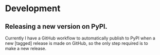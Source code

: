# Development

## Releasing a new version on PyPI.

Currently I have a GitHub workflow to automatically publish to PyPI when a new
[tagged] release is made on GitHub, so the only step required is to make a new
release.